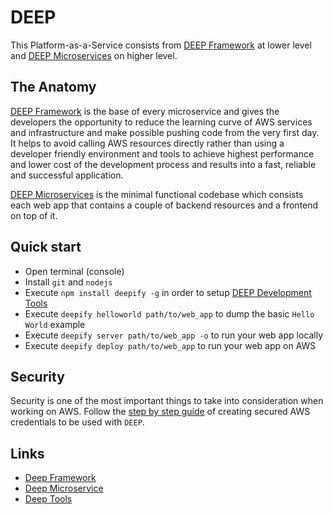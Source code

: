 DEEP
====

This Platform-as-a-Service consists from [DEEP Framework](https://www.npmjs.com/package/deep-framework) at lower level and [DEEP Microservices](https://github.com/MitocGroup/deep-microservices-todo-app) on higher level.

The Anatomy
-----------

[DEEP Framework](https://www.npmjs.com/package/deep-framework) is the base of every microservice
and gives the developers the opportunity to reduce the learning curve of AWS services and infrastructure
and make possible pushing code from the very first day. It helps to avoid calling AWS resources
directly rather than using a developer friendly environment and tools to achieve highest performance 
and lower cost of the development process and results into a fast, reliable and successful application.

[DEEP Microservices](https://github.com/MitocGroup/deep-microservices-todo-app) is the minimal functional 
codebase which consists each web app that contains a couple of backend resources and a frontend on top of it.

Quick start
-----------

- Open terminal (console)
- Install `git` and `nodejs`
- Execute `npm install deepify -g` in order to setup [DEEP Development Tools](https://github.com/MitocGroup/deep-framework/blob/dev/docs/tools.md)
- Execute `deepify helloworld path/to/web_app` to dump the basic `Hello World` example
- Execute `deepify server path/to/web_app -o` to run your web app locally
- Execute `deepify deploy path/to/web_app` to run your web app on AWS

Security
--------

Security is one of the most important things to take into consideration when working on AWS.
Follow the [step by step guide](security/secure-aws-credentials.md) of creating secured AWS 
credentials to be used with `DEEP`.

Links
-----

- [Deep Framework](framework.md)
- [Deep Microservice](microservice.md)
- [Deep Tools](tools.md)

